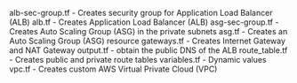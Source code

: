 alb-sec-group.tf - Creates security group for Application Load Balancer (ALB)
alb.tf - Creates Application Load Balancer (ALB)
asg-sec-group.tf - Creates Auto Scaling Group (ASG) in the private subnets
asg.tf - Creates an Auto Scaling Group (ASG) resource
gateways.tf - Creates Internet Gateway and NAT Gateway
output.tf - obtain the public DNS of the ALB
route_table.tf - Creates public and private route tables
variables.tf - Dynamic values
vpc.tf - Creates custom AWS Virtual Private Cloud (VPC)
